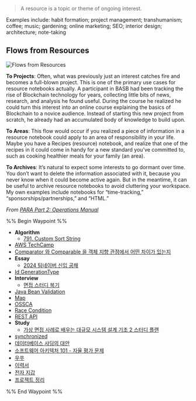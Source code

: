 
> A resource is a topic or theme of ongoing interest.

Examples include: habit formation; project management; transhumanism; coffee; music; gardening; online marketing; SEO; interior design; architecture; note-taking

## Flows from Resources

![Flows from Resources](https://i0.wp.com/cdn-images-1.medium.com/max/800/1*prpnaRjOQM9RxtzZzDKvgQ.jpeg)

**To Projects**: Often, what was previously just an interest catches fire and becomes a full-blown project. This is one of the primary use cases for resource notebooks actually. A participant in BASB had been tracking the rise of Blockchain technology for years, collecting little bits of news, research, and analysis he found useful. During the course he realized he could turn this interest into an online course explaining the basics of Blockchain to a novice audience. Instead of starting this new project from scratch, he already had an accumulated body of knowledge to build upon.

**To Areas**: This flow would occur if you realized a piece of information in a resource notebook could apply to an area of responsibility in your life. Maybe you have a Recipes (resource) notebook, and realize that one of the recipes in it could come in handy for a new standard you’ve committed to, such as cooking healthier meals for your family (an area).

**To Archives**: It’s natural to expect some interests to go dormant over time. You don’t want to delete the information associated with it, because you never know when it could become active again. But in the meantime, it can be useful to archive resource notebooks to avoid cluttering your workspace. My own examples include notebooks for “time-tracking,” “sponsorships/partnerships,” and “HTML.”

_From [PARA Part 2: Operations Manual](https://fortelabs.co/blog/p-a-r-a-ii-operations-manual/)_


%% Begin Waypoint %%
- **Algorithm**
	- [791. Custom Sort String](./Algorithm/791.%20Custom%20Sort%20String.md)
- [AWS TechCamp](./AWS%20TechCamp.md)
- [Comparator 와 Comparable 을 객체 지향 관점에서 어떤 차이가 있는지](./Comparator%20%EC%99%80%20Comparable%20%EC%9D%84%20%EA%B0%9D%EC%B2%B4%20%EC%A7%80%ED%96%A5%20%EA%B4%80%EC%A0%90%EC%97%90%EC%84%9C%20%EC%96%B4%EB%96%A4%20%EC%B0%A8%EC%9D%B4%EA%B0%80%20%EC%9E%88%EB%8A%94%EC%A7%80.md)
- **Essay**
	- [2024 팀네이버 신입 공채](./Essay/2024%20%ED%8C%80%EB%84%A4%EC%9D%B4%EB%B2%84%20%EC%8B%A0%EC%9E%85%20%EA%B3%B5%EC%B1%84.md)
- [Id GenerationType](./Id%20GenerationType.md)
- **Interview**
	- [면접 스터디 복기](./Interview/%EB%A9%B4%EC%A0%91%20%EC%8A%A4%ED%84%B0%EB%94%94%20%EB%B3%B5%EA%B8%B0.md)
- [Java Bean Validation](./Java%20Bean%20Validation.md)
- [Map](./Map.md)
- [OSSCA](./OSSCA.md)
- [Race Condition](./Race%20Condition.md)
- [REST API](./REST%20API.md)
- **Study**
	- [가상 면접 사례로 배우는 대규모 시스템 설계 기초 2 스터디 플랜](./Study/%EA%B0%80%EC%83%81%20%EB%A9%B4%EC%A0%91%20%EC%82%AC%EB%A1%80%EB%A1%9C%20%EB%B0%B0%EC%9A%B0%EB%8A%94%20%EB%8C%80%EA%B7%9C%EB%AA%A8%20%EC%8B%9C%EC%8A%A4%ED%85%9C%20%EC%84%A4%EA%B3%84%20%EA%B8%B0%EC%B4%88%202%20%EC%8A%A4%ED%84%B0%EB%94%94%20%ED%94%8C%EB%9E%9C.md)
- [synchronized](./synchronized.md)
- [데이터베이스 샤딩의 대안](./%EB%8D%B0%EC%9D%B4%ED%84%B0%EB%B2%A0%EC%9D%B4%EC%8A%A4%20%EC%83%A4%EB%94%A9%EC%9D%98%20%EB%8C%80%EC%95%88.md)
- [소프트웨어 아키텍처 101 - 자율 평가 문제](./%EC%86%8C%ED%94%84%ED%8A%B8%EC%9B%A8%EC%96%B4%20%EC%95%84%ED%82%A4%ED%85%8D%EC%B2%98%20101%20-%20%EC%9E%90%EC%9C%A8%20%ED%8F%89%EA%B0%80%20%EB%AC%B8%EC%A0%9C.md)
- [우쑤](./%EC%9A%B0%EC%91%A4.md)
- [이력서](./%EC%9D%B4%EB%A0%A5%EC%84%9C.md)
- [전자 지갑](./%EC%A0%84%EC%9E%90%20%EC%A7%80%EA%B0%91.md)
- [프로젝트 정리](./%ED%94%84%EB%A1%9C%EC%A0%9D%ED%8A%B8%20%EC%A0%95%EB%A6%AC.md)

%% End Waypoint %%
